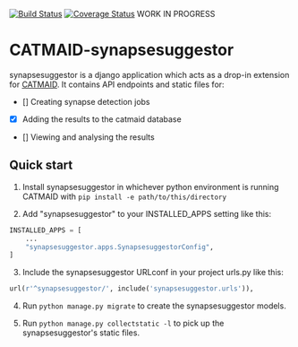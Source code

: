 [![Build Status](https://travis-ci.org/clbarnes/CATMAID-synapsesuggestor.svg?branch=master)](https://travis-ci.org/clbarnes/CATMAID-synapsesuggestor)
[![Coverage Status](https://coveralls.io/repos/github/clbarnes/CATMAID-synapsesuggestor/badge.svg?branch=master)](https://coveralls.io/github/clbarnes/CATMAID-synapsesuggestor?branch=master)
WORK IN PROGRESS

# CATMAID-synapsesuggestor

synapsesuggestor is a django application which acts as a drop-in
extension for [CATMAID](http://www.catmaid.org). It contains API
endpoints and static files for:

- [] Creating synapse detection jobs
- [x] Adding the results to the catmaid database
- [] Viewing and analysing the results

## Quick start

1. Install synapsesuggestor in whichever python environment is running
CATMAID with `pip install -e path/to/this/directory`

2. Add "synapsesuggestor" to your INSTALLED_APPS setting like this:

```python
INSTALLED_APPS = [
    ...
    "synapsesuggestor.apps.SynapsesuggestorConfig",
]
```

3. Include the synapsesuggestor URLconf in your project urls.py like this:

```python
url(r'^synapsesuggestor/', include('synapsesuggestor.urls')),
```

4. Run `python manage.py migrate` to create the synapsesuggestor models.

5. Run `python manage.py collectstatic -l` to pick up the
synapsesuggestor's static files.
